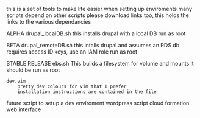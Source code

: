 this is a set of tools to make life easier when setting up enviroments
many scripts depend on other scripts please download links too, this holds
the links to the various dependancies

ALPHA
    drupal_localDB.sh
        this installs drupal with a local DB
        run as root

BETA
    drupal_remoteDB.sh
        this intalls drupal and assumes an RDS db
        requires access ID keys, use an IAM role
        run as root

STABLE RELEASE
    ebs.sh
        This builds a filesystem for volume and mounts it
        should be run as root

    dev.vim
        pretty dev colours for vim that I prefer
        installation instructions are contained in the file

future
    script to setup a dev enviroment
    wordpress script
    cloud formation web interface
